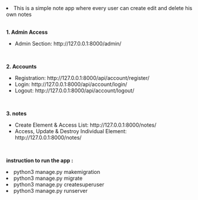 <li>This is a simple note app where every user can create edit and delete his own notes</li> 

<br>

<b>1. Admin Access</b>
<ul>
    <li>Admin Section: http://127.0.0.1:8000/admin/</li>
</ul>
<br>

<b>2. Accounts</b>
<ul>
    <li>Registration: http://127.0.0.1:8000/api/account/register/</li>
    <li>Login: http://127.0.0.1:8000/api/account/login/</li>
    <li>Logout: http://127.0.0.1:8000/api/account/logout/</li>
</ul>
<br>

<b>3. notes</b>
<ul>
    <li>Create Element & Access List: http://127.0.0.1:8000/notes/</li>
    <li>Access, Update & Destroy Individual Element: http://127.0.0.1:8000/notes<int>/</li>

</ul>
<br>

<b>instruction to run the app :</b>
<li>python3 manage.py makemigration</li>
<li>python3 manage.py migrate</li>
<li>python3 manage.py createsuperuser</li>
<li>python3 manage.py runserver</li>

